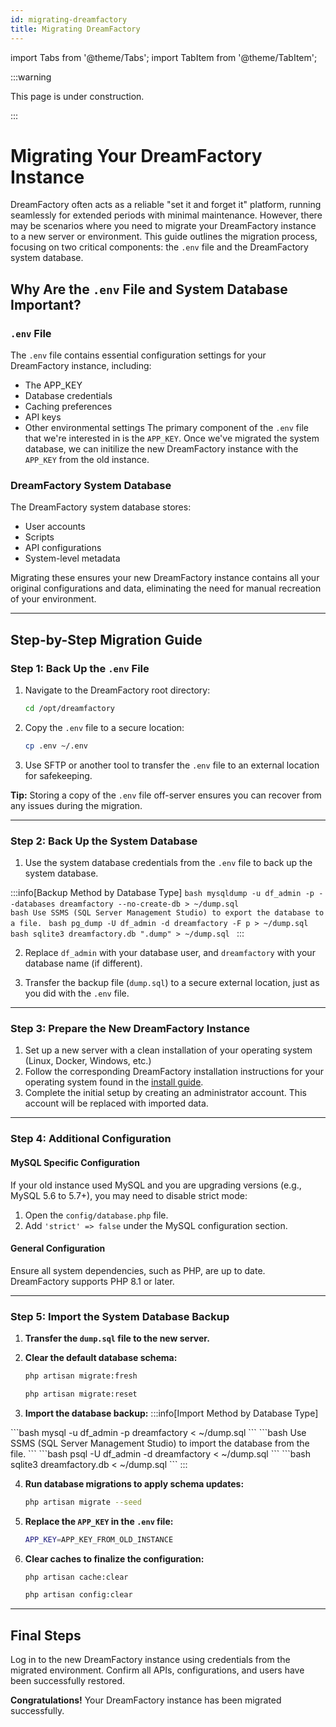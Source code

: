 ```yaml
---
id: migrating-dreamfactory
title: Migrating DreamFactory
---
```

import Tabs from '@theme/Tabs';
import TabItem from '@theme/TabItem';

:::warning

This page is under construction.

:::
# Migrating Your DreamFactory Instance

DreamFactory often acts as a reliable "set it and forget it" platform, running seamlessly for extended periods with minimal maintenance. However, there may be scenarios where you need to migrate your DreamFactory instance to a new server or environment. This guide outlines the migration process, focusing on two critical components: the `.env` file and the DreamFactory system database.

## Why Are the `.env` File and System Database Important?

### `.env` File
The `.env` file contains essential configuration settings for your DreamFactory instance, including:
- The APP_KEY
- Database credentials
- Caching preferences
- API keys
- Other environmental settings
The primary component of the `.env` file that we're interested in is the `APP_KEY`. Once we've migrated the system database, we can initilize the new DreamFactory instance with the `APP_KEY` from the old instance.

### DreamFactory System Database
The DreamFactory system database stores:
- User accounts
- Scripts
- API configurations
- System-level metadata

Migrating these ensures your new DreamFactory instance contains all your original configurations and data, eliminating the need for manual recreation of your environment.

---

## Step-by-Step Migration Guide

### Step 1: Back Up the `.env` File

1. Navigate to the DreamFactory root directory:  
   ```bash
   cd /opt/dreamfactory
   ```

2. Copy the `.env` file to a secure location:  
   ```bash
   cp .env ~/.env
   ```

3. Use SFTP or another tool to transfer the `.env` file to an external location for safekeeping.

**Tip:** Storing a copy of the `.env` file off-server ensures you can recover from any issues during the migration.

---

### Step 2: Back Up the System Database

1. Use the system database credentials from the `.env` file to back up the system database.

:::info[Backup Method by Database Type]
<Tabs>
  <TabItem value="mysql" label="MySQL">
    ```bash
    mysqldump -u df_admin -p --databases dreamfactory --no-create-db > ~/dump.sql
    ```
  </TabItem>
  <TabItem value="sqlserver" label="MS SQL Server">    
    ```bash
    Use SSMS (SQL Server Management Studio) to export the database to a file.
    ```
  </TabItem>
  <TabItem value="postgresql" label="PostgreSQL">
    ```bash
    pg_dump -U df_admin -d dreamfactory -F p > ~/dump.sql
    ```
  </TabItem>
  <TabItem value="sqlite" label="SQLite">
    ```bash
    sqlite3 dreamfactory.db ".dump" > ~/dump.sql
    ```
  </TabItem>
</Tabs>
:::

2. Replace `df_admin` with your database user, and `dreamfactory` with your database name (if different).

3. Transfer the backup file (`dump.sql`) to a secure external location, just as you did with the `.env` file.

---

### Step 3: Prepare the New DreamFactory Instance

1. Set up a new server with a clean installation of your operating system (Linux, Docker, Windows, etc.)
2. Follow the corresponding DreamFactory installation instructions for your operating system found in the [install guide](/Installing%20DreamFactory/installation.md).  
3. Complete the initial setup by creating an administrator account. This account will be replaced with imported data.

---

### Step 4: Additional Configuration

#### MySQL Specific Configuration
If your old instance used MySQL and you are upgrading versions (e.g., MySQL 5.6 to 5.7+), you may need to disable strict mode:  
1. Open the `config/database.php` file.  
2. Add `'strict' => false` under the MySQL configuration section.  

#### General Configuration
Ensure all system dependencies, such as PHP, are up to date. DreamFactory supports PHP 8.1 or later.

---

### Step 5: Import the System Database Backup

1. **Transfer the `dump.sql` file to the new server.**
2. **Clear the default database schema:**
   ```bash
   php artisan migrate:fresh
   ```
   ```bash
   php artisan migrate:reset
   ```

3. **Import the database backup:**
:::info[Import Method by Database Type]
<Tabs>
  <TabItem value="mysql" label="MySQL">
    ```bash
    mysql -u df_admin -p dreamfactory < ~/dump.sql
    ```
  </TabItem>
  <TabItem value="sqlserver" label="MS SQL Server">    
    ```bash
    Use SSMS (SQL Server Management Studio) to import the database from the file.
    ```
  </TabItem>
  <TabItem value="postgresql" label="PostgreSQL">
    ```bash
    psql -U df_admin -d dreamfactory < ~/dump.sql
    ```
  </TabItem>
  <TabItem value="sqlite" label="SQLite">
    ```bash
    sqlite3 dreamfactory.db < ~/dump.sql
    ```
  </TabItem>
</Tabs>
:::

4. **Run database migrations to apply schema updates:**
   ```bash
   php artisan migrate --seed
   ```

5. **Replace the `APP_KEY` in the `.env` file:**
   ```bash
   APP_KEY=APP_KEY_FROM_OLD_INSTANCE
   ```

6. **Clear caches to finalize the configuration:**
   ```bash
   php artisan cache:clear
   ```
   ```bash
   php artisan config:clear
   ```

---

## Final Steps

Log in to the new DreamFactory instance using credentials from the migrated environment. Confirm all APIs, configurations, and users have been successfully restored.

**Congratulations!** Your DreamFactory instance has been migrated successfully.
